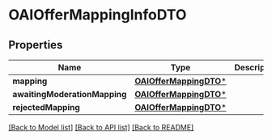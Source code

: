 # OAIOfferMappingInfoDTO

## Properties
Name | Type | Description | Notes
------------ | ------------- | ------------- | -------------
**mapping** | [**OAIOfferMappingDTO***](OAIOfferMappingDTO.md) |  | [optional] 
**awaitingModerationMapping** | [**OAIOfferMappingDTO***](OAIOfferMappingDTO.md) |  | [optional] 
**rejectedMapping** | [**OAIOfferMappingDTO***](OAIOfferMappingDTO.md) |  | [optional] 

[[Back to Model list]](../README.md#documentation-for-models) [[Back to API list]](../README.md#documentation-for-api-endpoints) [[Back to README]](../README.md)


